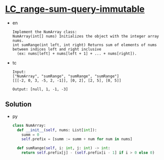 # [LC_range-sum-query-immutable](https://leetcode.com/problems/range-sum-query-immutable)

* en

  ```en
  Implement the NumArray class:
  NumArray(int[] nums) Initializes the object with the integer array nums.
  int sumRange(int left, int right) Returns sum of elements of nums between indices left and right inclusive
    (ex: nums[left] + nums[left + 1] + ... + nums[right]).
  ```

* tc

  ```tc
  Input:
  ["NumArray", "sumRange", "sumRange", "sumRange"]
  [[[-2, 0, 3, -5, 2, -1]], [0, 2], [2, 5], [0, 5]]

  Output: [null, 1, -1, -3]
  ```

## Solution

* py

  ```py
  class NumArray:
    def __init__(self, nums: List[int]):
      summ = 0
      self.prefix = [summ := summ + num for num in nums]

    def sumRange(self, i: int, j: int) -> int:
      return self.prefix[j] - (self.prefix[i - 1] if i > 0 else 0)
  ```
